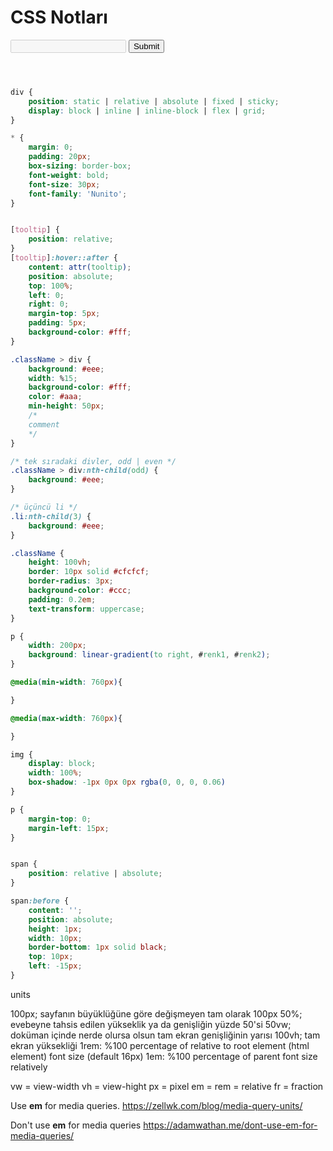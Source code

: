 # CSS Notları

<input disabled required type="text | checkbox | button | radio | password">
<button tooltip="Tooltip">Submit</button>

```css



div {
    position: static | relative | absolute | fixed | sticky;
    display: block | inline | inline-block | flex | grid;
}

* {
    margin: 0;
    padding: 20px;
    box-sizing: border-box;
    font-weight: bold;
    font-size: 30px;
    font-family: 'Nunito';
}


[tooltip] {
    position: relative;
}
[tooltip]:hover::after {
    content: attr(tooltip);
    position: absolute;
    top: 100%;
    left: 0;
    right: 0;
    margin-top: 5px;
    padding: 5px;
    background-color: #fff;
}

.className > div {
    background: #eee;
    width: %15;
    background-color: #fff;
    color: #aaa;
    min-height: 50px;
    /* 
    comment
    */
}

/* tek sıradaki divler, odd | even */
.className > div:nth-child(odd) {  
    background: #eee;
}

/* üçüncü li */
.li:nth-child(3) {   
    background: #eee;
}

.className {
    height: 100vh;
    border: 10px solid #cfcfcf;
    border-radius: 3px;
    background-color: #ccc;
    padding: 0.2em;
    text-transform: uppercase;
}

p {
    width: 200px;
    background: linear-gradient(to right, #renk1, #renk2);
}

@media(min-width: 760px){

}

@media(max-width: 760px){

}

img {
    display: block;
    width: 100%;
    box-shadow: -1px 0px 0px rgba(0, 0, 0, 0.06)
}

p {
    margin-top: 0;
    margin-left: 15px;
}


span {
    position: relative | absolute;
}

span:before {
    content: '';
    position: absolute;
    height: 1px;
    width: 10px;
    border-bottom: 1px solid black;
    top: 10px;
    left: -15px;
}


```
units

100px; sayfanın büyüklüğüne göre değişmeyen tam olarak 100px
50%; evebeyne tahsis edilen yükseklik ya da genişliğin yüzde 50'si 
50vw; doküman içinde nerde olursa olsun tam ekran genişliğinin yarısı
100vh; tam ekran yüksekliği
1rem: %100 percentage of relative to root element (html element) font size (default 16px)
1em: %100 percentage of parent font size relatively

vw = view-width
vh = view-hight
px = pixel
em = 
rem = relative 
fr = fraction


Use **em** for media queries.
https://zellwk.com/blog/media-query-units/

Don't use **em** for media queries
https://adamwathan.me/dont-use-em-for-media-queries/

